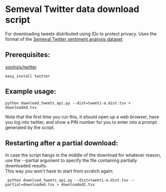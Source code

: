 Semeval Twitter data download script
====================

For downloading tweets distributed using IDs to protect privacy.  Uses the format of the [Semeval Twitter sentiment analysis dataset](http://www.cs.york.ac.uk/semeval-2013/task2/index.php?id=data)

Prerequisites:
--------------
[sixohsix/twitter](https://github.com/sixohsix/twitter)

	easy_install twitter

Example usage:
--------------

	python download_tweets_api.py --dist=tweeti-a.dist.tsv > downloaded.tsv

Note that the first time you run this, it should open up a web browser, have you log into twitter, and show a PIN number for you to enter into a prompt generated by the script.

Restarting after a partial download:
--------------
In case the script hangs in the middle of the download for whatever reason, use the --partial argument to specify the file containing partially downloaded results.  
This way you won't have to start from scratch again:

     python download_tweets_api.py --dist=tweeti-a.dist.tsv --partial=downloaded.tsv > downloaded2.tsv
